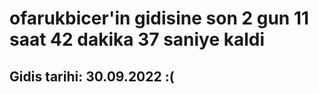 # ofarukbicer'in gidisine son 2 gun 11 saat 42 dakika 37 saniye kaldi

## Gidis tarihi: 30.09.2022 :(
